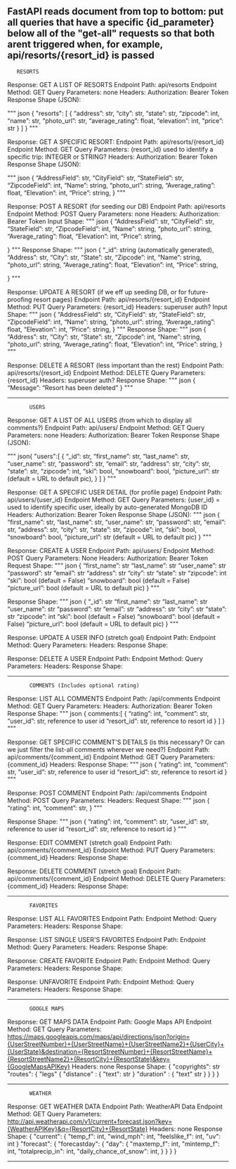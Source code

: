 ## FastAPI reads document from top to bottom: put all queries that have a specific {id_parameter} below all of the "get-all" requests so that both arent triggered when, for example, api/resorts/{resort_id} is passed




       RESORTS


Response: GET A LIST OF RESORTS
Endpoint Path: api/resorts
Endpoint Method: GET
Query Parameters: none
Headers:
   Authorization: Bearer Token
Response Shape (JSON):


"""
json
{
   "resorts": [
      {
   	“address”: str,
“city”: str,
“state”: str,
“zipcode”: int,
“name”: str,
	“photo_url”: str,
	“average_rating”: float,
	“elevation”: int,
	“price”: str
}
   ]
}
"""




Response: GET A SPECIFIC RESORT:
Endpoint Path: api/resorts/{resort_id}
Endpoint Method: GET
Query Parameters:
   {resort_id} used to identify a specific trip: INTEGER or STRING?
Headers:
   Authorization: Bearer Token
Response Shape (JSON):


"""
json
{
   	“AddressField”: str,
“CityField”: str,
“StateField”: str,
“ZipcodeField”: int,
“Name”: string,
	“photo_url”: string,
	“Average_rating”: float,
	“Elevation”: int,
	“Price”: string,
}
"""


Response: POST A RESORT (for seeding our DB)
Endpoint Path: api/resorts
Endpoint Method: POST
Query Parameters: none
Headers: Authorization: Bearer Token
Input Shape:
"""
json
{
	“AddressField”: str,
“CityField”: str,
“StateField”: str,
“ZipcodeField”: int,
“Name”: string,
	“photo_url”: string,
	“Average_rating”: float,
	“Elevation”: int,
	“Price”: string,



}
"""
Response Shape:
"""
json
{
	“_id”: string (automatically generated),
	“Address”: str,
“City”: str,
“State”: str,
“Zipcode”: int,
“Name”: string,
	“photo_url”: string,
	“Average_rating”: float,
	“Elevation”: int,
	“Price”: string,




}
"""




Response: UPDATE A RESORT (if we eff up seeding DB, or for future-proofing resort pages)
Endpoint Path: api/resorts/{resort_id}
Endpoint Method: PUT
Query Parameters: {resort_id}
Headers: superuser auth?
Input Shape:
"""
json
{
	“AddressField”: str,
“CityField”: str,
“StateField”: str,
“ZipcodeField”: int,
“Name”: string,
	“photo_url”: string,
	“Average_rating”: float,
	“Elevation”: int,
	“Price”: string,
}
"""
Response Shape:
"""
json
{
	“Address”: str,
“City”: str,
“State”: str,
“Zipcode”: int,
“Name”: string,
	“photo_url”: string,
	“Average_rating”: float,
	“Elevation”: int,
	“Price”: string,
}
"""




Response: DELETE A RESORT (less important than the rest)
Endpoint Path: api/resorts/{resort_id}
Endpoint Method: DELETE
Query Parameters: {resort_id}
Headers: superuser auth?
Response Shape:
"""
json
{
	“Message”: “Resort has been deleted”
}
"""


--------------------------------------------------------


           USERS


Response: GET A LIST OF ALL USERS (from which to display all comments?)
Endpoint Path: api/users/
Endpoint Method: GET
Query Parameters: none
Headers:
   Authorization: Bearer Token
Response Shape (JSON):


"""
json{
   "users":[
       {
	“_id”: str,
      	“first_name”: str,
“last_name”: str,
“user_name”: str,
“password”: str,
“email”: str,
“address”: str,
“city”: str,
“state”: str,
“zipcode”: int,
“ski”: bool,
“snowboard”: bool,
“picture_url”: str (default = URL to default pic),
       }
   ]
}
"""


Response: GET A SPECIFIC USER DETAIL (for profile page)
Endpoint Path: api/users/{user_id}
Endpoint Method: GET
Query Parameters:
   {user_id} = used to identify specific user, ideally by auto-generated MongoDB ID
Headers:
   Authorization: Bearer Token
Response Shape (JSON):
"""
json
{
“first_name”: str,
“last_name”: str,
“user_name”: str,
“password”: str,
“email”: str,
“address”: str,
“city”: str,
“state”: str,
“zipcode”: int,
“ski”: bool,
“snowboard”: bool,
“picture_url”: str (default = URL to default pic)
}
"""


Response: CREATE A USER
Endpoint Path: api/users/
Endpoint Method: POST
Query Parameters: None
Headers:
	Authorization: Bearer Token
Request Shape:
"""
json
{
“first_name”: str
“last_name”: str
“user_name”: str
“password”: str
“email”: str
“address”: str
“city”: str
“state”: str
“zipcode”: int
“ski”: bool (default = False)
“snowboard”: bool (default = False)
“picture_url”: bool (default = URL to default pic)
}
"""


Response Shape:
"""
json
{
	“_id”: str
“first_name”: str
“last_name”: str
“user_name”: str
“password”: str
“email”: str
“address”: str
“city”: str
“state”: str
“zipcode”: int
“ski”: bool (default = False)
“snowboard”: bool (default = False)
“picture_url”: bool (default = URL to default pic)
}
"""


Response: UPDATE A USER INFO (stretch goal)
Endpoint Path:
Endpoint Method:
Query Parameters:
Headers:
Response Shape:




Response: DELETE A USER
Endpoint Path:
Endpoint Method:
Query Parameters:
Headers:
Response Shape:




--------------------------------------------------------


           COMMENTS (Includes optional rating)


Response:  LIST ALL COMMENTS
Endpoint Path: /api/comments
Endpoint Method: GET
Query Parameters:
Headers:
	Authorization: Bearer Token
Response Shape:
"""
json
{
	comments:[
{
			“rating”: int,
			“comment”: str,
			“user_id”: str, reference to user id
			“resort_id”: str, reference to resort id
			}
]
}
"""




Response: GET SPECIFIC COMMENT'S DETAILS (is this necessary? Or can we just filter the list-all comments wherever we need?)
Endpoint Path: api/comments/{comment_id}
Endpoint Method: GET
Query Parameters: {comment_id}
Headers:
Response Shape:
"""
json
{
	“rating”: int,
	“comment”: str,
	“user_id”: str, reference to user id
	“resort_id”: str, reference to resort id
}
"""




Response: POST COMMENT
Endpoint Path: /api/comments
Endpoint Method: POST
Query Parameters:
Headers:
Request Shape:
"""
json
{
	“rating”: int,
	“comment”: str,
}
"""


Response Shape:
"""
json
{
	“rating”: int,
	“comment”: str,
	“user_id”: str, reference to user id
	“resort_id”: str, reference to resort id
}
"""




Response: EDIT COMMENT (stretch goal)
Endpoint Path: api/comments/{comment_id}
Endpoint Method: PUT
Query Parameters: {comment_id}
Headers:
Response Shape:




Response: DELETE COMMENT (stretch goal)
Endpoint Path: api/comments/{comment_id}
Endpoint Method: DELETE
Query Parameters: {comment_id}
Headers:
Response Shape:


--------------------------------------------------------------------------


           FAVORITES


Response: LIST ALL FAVORITES
Endpoint Path:
Endpoint Method:
Query Parameters:
Headers:
Response Shape:






Response: LIST SINGLE USER'S FAVORITES
Endpoint Path:
Endpoint Method:
Query Parameters:
Headers:
Response Shape:




Response: CREATE FAVORITE
Endpoint Path:
Endpoint Method:
Query Parameters:
Headers:
Response Shape:




Response: UNFAVORITE
Endpoint Path:
Endpoint Method:
Query Parameters:
Headers:
Response Shape:




------------------------------------------------------------------


           GOOGLE MAPS


Response: GET MAPS DATA
Endpoint Path: Google Maps API
Endpoint Method: GET
Query Parameters: https://maps.googleapis.com/maps/api/directions/json?origin={UserStreetNumber}+{UserStreetName}+{UserStreetName2}+{UserCity}+{UserState}&destination={ResortStreetNumber}+{ResortStreetName}+{ResortStreetName2}+{ResortCity}+{ResortState}&key={GoogleMapsAPIKey}
Headers: none
Response Shape: {
   "copyrights": str
   "routes": {
      "legs" {
         "distance" : {
            "text": str
         }
         "duration" : {
            "text" str
         }
      }
   }
}


------------------------------------------------------------------


           WEATHER


Response: GET WEATHER DATA
Endpoint Path: WeatherAPI Data
Endpoint Method: GET
Query Parameters: http://api.weatherapi.com/v1/current+forecast.json?key={WeatherAPIKey}&q={ResortCity}+{ResortState}
Headers: none
Response Shape: {
   "current": {
      "temp_f": int,
      "wind_mph": int,
      "feelslike_f": int,
      "uv": int
   }
   "forecast": {
      "forecastday": {
         "day": {
            "maxtemp_f": int,
            "mintemp_f": int,
            "totalprecip_in": int,
            "daily_chance_of_snow": int,
         }
      }
   }
}




------------------------------------------------------------------
